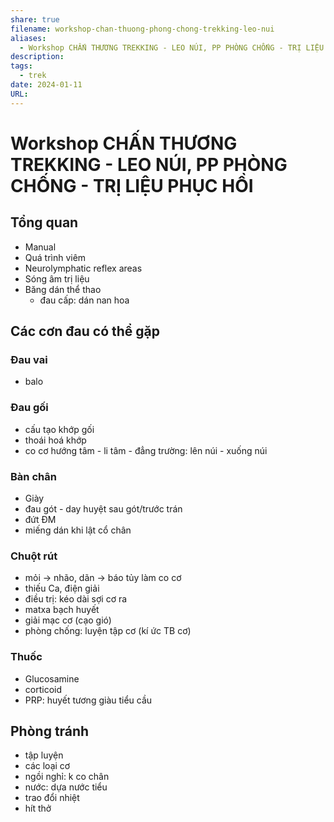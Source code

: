```yaml
---
share: true
filename: workshop-chan-thuong-phong-chong-trekking-leo-nui
aliases:
  - Workshop CHẤN THƯƠNG TREKKING - LEO NÚI, PP PHÒNG CHỐNG - TRỊ LIỆU PHỤC HỒI
description: 
tags:
  - trek
date: 2024-01-11
URL: 
---
```


# Workshop CHẤN THƯƠNG TREKKING - LEO NÚI, PP PHÒNG CHỐNG - TRỊ LIỆU PHỤC HỒI

## Tổng quan
- Manual  
- Quá trình viêm  
- Neurolymphatic reflex areas  
- Sóng âm trị liệu  
- Băng dán thể thao  
	- đau cấp: dán nan hoa  
  
## Các cơn đau có thể gặp  
### Đau vai  
- balo  
  
### Đau gối  
- cấu tạo khớp gối  
- thoái hoá khớp  
- co cơ hướng tâm - li tâm - đẳng trường: lên núi - xuống núi  
  
### Bàn chân  
- Giày  
- đau gót - day huyệt sau gót/trước trán  
- đứt ĐM  
- miếng dán khi lật cổ chân  
  
### Chuột rút  
- mỏi -> nhão, dãn -> báo tủy làm co cơ  
- thiếu Ca, điện giải  
- điều trị: kéo dài sợi cơ ra  
- matxa bạch huyết  
- giải mạc cơ (cạo gió)  
- phòng chống: luyện tập cơ (kí ức TB cơ)  
  
### Thuốc  
- Glucosamine  
- corticoid  
- PRP: huyết tương giàu tiểu cầu  
  
## Phòng tránh  
- tập luyện  
- các loại cơ  
- ngồi nghỉ: k co chân  
- nước: dựa nước tiểu  
- trao đổi nhiệt  
- hít thở